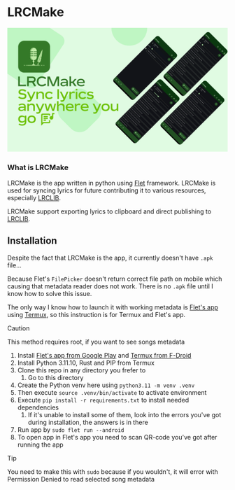 # LRCMake

![](assets/LRCMakeBanner.png)

### What is LRCMake

LRCMake is the app written in python using [Flet](https://github.com/flet-dev/flet) framework.
LRCMake is used for syncing lyrics for future contributing it to various resources, especially [LRCLIB](https://lrclib.net).

LRCMake support exporting lyrics to clipboard and direct publishing to [LRCLIB](https://lrclib.net).

## Installation

Despite the fact that LRCMake is the app, it currently doesn't have `.apk` file...

Because Flet's `FilePicker` doesn't return correct file path on mobile which causing that metadata reader does not work. There is no `.apk` file until I know how to solve this issue. 

The only way I know how to launch it with working metadata is [Flet's app](https://play.google.com/store/apps/details?id=com.appveyor.flet) using [Termux](https://f-droid.org/ru/packages/com.termux/), so this instruction is for Termux and Flet's app.
>[!CAUTION]
>This method requires root, if you want to see songs metadata

1. Install [Flet's app from Google Play](https://play.google.com/store/apps/details?id=com.appveyor.flet) and [Termux from F-Droid](https://f-droid.org/ru/packages/com.termux/)
2. Install Python 3.11.10, Rust and PIP from Termux
3. Clone this repo in any directory you frefer to
    1.  Go to this directory
4. Create the Python venv here using `python3.11 -m venv .venv`
5. Then execute `source .venv/bin/activate` to activate environment
6. Execute `pip install -r requirements.txt` to install needed dependencies
    1. If it's unable to install some of them, look into the errors you've got during installation, the answers is in there
7. Run app by `sudo flet run --android`
8. To open app in Flet's app you need to scan QR-code you've got after running the app
>[!TIP]
> You need to make this with `sudo` because if you wouldn't, it will error with Permission Denied to read selected song metadata